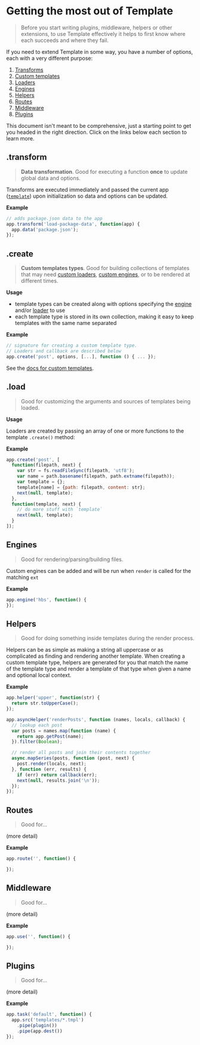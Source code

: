 # Getting the most out of Template

> Before you start writing plugins, middleware, helpers or other extensions, to use Template effectively it helps to first know where each succeeds and where they fail.

If you need to extend Template in some way, you have a number of options, each with a very different purpose:

1. [Transforms](#transforms)
1. [Custom templates](#custom-templates-subtypes)
1. [Loaders](#loaders)
1. [Engines](#engines)
1. [Helpers](#helpers)
1. [Routes](#routes)
1. [Middleware](#middleware)
1. [Plugins](#plugins)

This document isn't meant to be comprehensive, just a starting point to get you headed in the right direction. Click on the links below each section to learn more.


## .transform

> **Data transformation**. Good for executing a function **once** to update global data and options.

Transforms are executed immediately and passed the current app ([`template`](https://github.com/jonschlinkert/template)) upon initialization so data and options can be updated.

**Example**

```js
// adds package.json data to the app
app.transform('load-package-data', function(app) {
  app.data('package.json');
});
```


## .create

> **Custom templates types**. Good for building collections of templates that may need [custom loaders](#loaders), [custom engines](#engines), or to be rendered at different times.

**Usage**

 - template types can be created along with options specifying the [engine](#engines) and/or [loader](#loaders) to use
 - each template type is stored in its own collection, making it easy to keep templates with the same name separated

**Example**

```js
// signature for creating a custom template type.
// Loaders and callback are described below
app.create('post', options, [...], function () { ... });
```

See the [docs for custom templates](./api-create.md).


## .load

> Good for customizing the arguments and sources of templates being loaded.

**Usage**

Loaders are created by passing an array of one or more functions to the template `.create()` method:

**Example**

```js
app.create('post', [
  function(filepath, next) {
    var str = fs.readFileSync(filepath, 'utf8');
    var name = path.basename(filepath, path.extname(filepath));
    var template = {};
    template[name] = {path: filepath, content: str};
    next(null, template);
  },
  function(template, next) {
    // do more stuff with `template`
    next(null, template);
  }
]);
```


## Engines

> Good for rendering/parsing/building files.

Custom engines can be added and will be run when `render` is called for the matching `ext`

**Example**

```js
app.engine('hbs', function() {
});
```

## Helpers

> Good for doing something inside templates during the render process.

Helpers can be as simple as making a string all uppercase or as complicated as finding and rendering another template. When creating a custom template type, helpers are generated for you that match the name of the template type and render a template of that type when given a name and optional local context.

**Example**

```js
app.helper('upper', function(str) {
  return str.toUpperCase();
});

app.asyncHelper('renderPosts', function (names, locals, callback) {
  // lookup each post
  var posts = names.map(function (name) {
    return app.getPost(name);
  }).filter(Boolean);

  // render all posts and join their contents together
  async.mapSeries(posts, function (post, next) {
    post.render(locals, next);
  }, function (err, results) {
    if (err) return callback(err);
    next(null, results.join('\n'));
  });
});
```

## Routes

> Good for...

(more detail)

**Example**

```js
app.route('', function() {

});
```

## Middleware

> Good for...

(more detail)

**Example**

```js
app.use('', function() {

});
```

## Plugins

> Good for...

(more detail)

**Example**

```js
app.task('default', function() {
  app.src('templates/*.tmpl')
    .pipe(plugin())
    .pipe(app.dest())
});
```